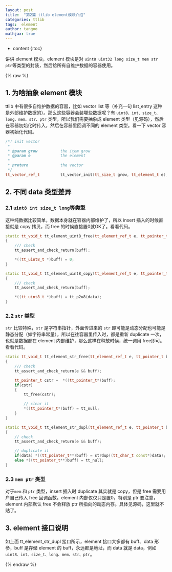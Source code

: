 ```yaml
---
layout: post
title:  "第2篇 ttlib element模块介绍"
categories: ttlib
tags:  element
author: tangoo
mathjax: true
---
```



* content
{:toc}

讲讲 element 模块，element 模块是对 `uint8 uint32 long size_t mem str ptr`等类型的封装，然后给所有自维护数据的容器使用。






{% raw %}


## 1. 为啥抽象 element 模块

ttlib 中有很多自维护数据的容器，比如 vector list 等（补充一句 list_entry 这种是外部维护数据的）。那么这些容器会装哪些数据呢？有 `uint8、int、size_t、long、mem、str、ptr` 类型，所以我们需要抽象成 element 类型（见源码），然后在容器初始化时传入，然后在容器里回调不同的 element 类型。看一下 vector 容器初始化代码。


~~~cpp
/*! init vector
 *
 * @param grow          the item grow
 * @param e             the element
 *
 * @return              the vector
 */
tt_vector_ref_t         tt_vector_init(tt_size_t grow, tt_element_t e);
~~~

## 2. 不同 data 类型差异
### 2.1 `uint8 int size_t long`等类型

这种纯数据比较简单，数据本身就在容器内部维护了，所以 insert 插入的时候直接就是 copy 拷贝，而 free 的时候直接置0就OK了。看看代码。

```cpp
static tt_void_t tt_element_uint8_free(tt_element_ref_t e, tt_pointer_t buff)
{
    /// check
    tt_assert_and_check_return(buff);

    *((tt_uint8_t *)buff) = 0;
}

static tt_void_t tt_element_uint8_copy(tt_element_ref_t e, tt_pointer_t buff, tt_cpointer_t data)
{
    /// check
    tt_assert_and_check_return(buff);

    *((tt_uint8_t *)buff) = tt_p2u8(data);
}
```

### 2.2 `str` 类型
`str` 比较特殊，`str` 是字符串指针，外面传进来的 `str` 即可能是动态分配也可能是静态分配（如字符串常量），所以在往容器里传入时，都是重新 duplicate 一次，也就是数据都在 element 内部维护，那么这样在释放时候，统一调用 free即可。看看代码。

```cpp
static tt_void_t tt_element_str_free(tt_element_ref_t e, tt_pointer_t buff)
{
    /// check
    tt_assert_and_check_return(e && buff);

    tt_pointer_t cstr =  *((tt_pointer_t*)buff);
    if(cstr)
    {
        tt_free(cstr);

        // clear it
        *((tt_pointer_t*)buff) = tt_null;
    }
}

static tt_void_t tt_element_str_dupl(tt_element_ref_t e, tt_pointer_t buff, tt_cpointer_t data)
{
    // check
    tt_assert_and_check_return(e && buff);

    // duplicate it
    if(data) *((tt_pointer_t**)buff) = strdup((tt_char_t const*)data);
    else *((tt_pointer_t**)buff) = tt_null;
}
```

### 2.3 `mem ptr` 类型

对于`mem` 和 `ptr` 类型，insert 插入时 duplicate 其实就是 copy，但是 free 需要用户自己传入 free 回调函数。element 内部仅仅只是置0，特别是 ptr 要注意，element 内部默认 free 不会释放 ptr 所指向的动态内存。具体见源码，这里就不贴了。

## 3. element 接口说明

如上面 tt_element_str_dupl 接口所示，element 接口大多都有 buff、data 形参，buff 是存储 element 的 buff，永远都是地址，而 data 就是 data，例如 `uint8、int、size_t、long、mem、str、ptr`。



{% endraw %}